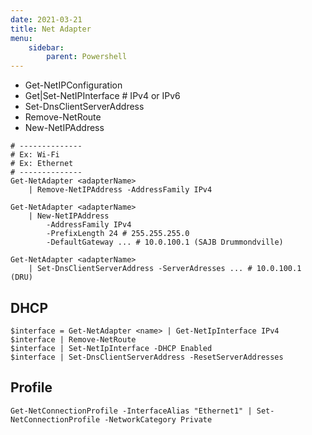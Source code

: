 ```yaml
---
date: 2021-03-21
title: Net Adapter
menu:
    sidebar:
        parent: Powershell
---
```



* Get-NetIPConfiguration
* Get|Set-NetIPInterface # IPv4 or IPv6
* Set-DnsClientServerAddress
* Remove-NetRoute
* New-NetIPAddress


```
# --------------
# Ex: Wi-Fi
# Ex: Ethernet
# --------------
Get-NetAdapter <adapterName>
	| Remove-NetIPAddress -AddressFamily IPv4

Get-NetAdapter <adapterName> 
	| New-NetIPAddress 
		-AddressFamily IPv4
		-PrefixLength 24 # 255.255.255.0
		-DefaultGateway ... # 10.0.100.1 (SAJB Drummondville)

Get-NetAdapter <adapterName> 
	| Set-DnsClientServerAddress -ServerAdresses ... # 10.0.100.1 (DRU)
```



## DHCP
```
$interface = Get-NetAdapter <name> | Get-NetIpInterface IPv4
$interface | Remove-NetRoute
$interface | Set-NetIpInterface -DHCP Enabled
$interface | Set-DnsClientServerAddress -ResetServerAddresses
```


## Profile
```
Get-NetConnectionProfile -InterfaceAlias "Ethernet1" | Set-NetConnectionProfile -NetworkCategory Private
```